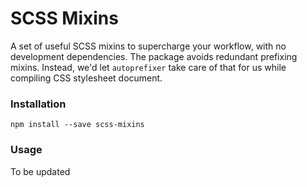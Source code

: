 # SCSS Mixins

A set of useful SCSS mixins to supercharge your workflow, with no development dependencies. The package avoids redundant prefixing mixins. Instead, we'd let ```autoprefixer``` take care of that for us while compiling CSS stylesheet document.

### Installation

```npm install --save scss-mixins```

### Usage

To be updated
